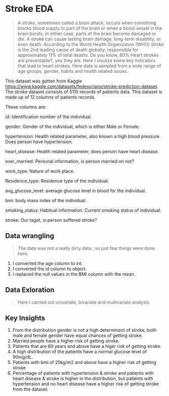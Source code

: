 # Stroke EDA

> A stroke, sometimes called a brain attack, occurs when something blocks blood supply to part of the brain or when a blood vessel in the brain bursts.
In either case, parts of the brain become damaged or die. A stroke can cause lasting brain damage, long-term disability, or even death.
According to the World Health Organization (WHO) stroke is the 2nd leading cause of death globally, responsible for approximately 11% of total deaths.
Do you know, 80% Heart strokes are preventable?, yes they are. Here I visulize some key indicators that lead to heart strokes.
Here data is sampled from a wide range of age groups, gender, habits and health related issues.

This dataset was gotten from Kaggle https://www.kaggle.com/datasets/fedesoriano/stroke-prediction-dataset.
 The stroke dataset consists of 5110  records of patients data.
This dataset is made up of 12 columns of patients records.

These columns are:

id: Identification number of the individual.

gender: Gender of the individual, which is either Male or Female.

hypertension: Health related parameter, also known a high blood pressure. Does person have hypertension.

heart_disease: Health related parameter, does person have heart disease.

ever_married: Personal information, is person married on not?

work_type: Nature of work place.

Residence_type: Residence type of the individual.

avg_glucose_level: average glucose level in blood for the individual.

bmi: body mass index of the individual.

smoking_status: Habitual information. Current smoking status of individual.

stroke: Our taget, is person suffered stroke?

 ## Data wrangling
 > The data was not a really dirty data , so just few things were done here.
 
 1. I converted the age column to int.
 2. I converted the id column to object.
 3. I replaced the null values in the BMI column with the mean.
 
 ## Data Exloration
 > Here I carried out univariate, bivariate and multivariate analysis.
 
 ## Key Insights
1. From the distribution gender is not a high determinant of stroke, both male and female gender have equal chances of getting stroke.
2. Married people have a higher risk of getting stroke.
3. Patients that are 60 years and above have a higer risk of getting stroke.
4. A high distribution of the patients have a normal glucose level of 90mg/dL.
5. Patients with bmi of 25kg/m2 and above have a higher risk of getting stroke
6. Percentage of patients with hypertension & stroke and patients with heart disease & stroke is higher in the distribution, but patients with hypertension and no heart disease have a higher risk of getting stroke from the dataset.
 
